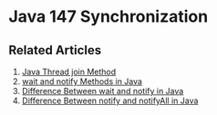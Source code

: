 # Java 147 Synchronization

## Related Articles
1. [Java Thread join Method](https://www.ruoxue.org/java-147-java-thread-join-method/)
2. [wait and notify Methods in Java](https://www.ruoxue.org/java-147-wait-and-notify-methods-in-java/)
3. [Difference Between wait and notify in Java](https://www.ruoxue.org/java-147-difference-between-wait-and-notify-in-java/)
4. [Difference Between notify and notifyAll in Java](https://www.ruoxue.org/java-147-difference-between-notify-and-notifyall-in-java/)
